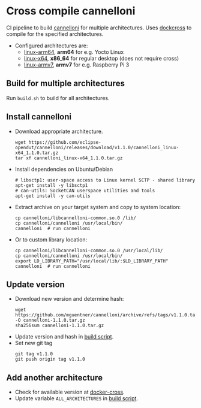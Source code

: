 # Cross compile cannelloni

CI pipeline to build [cannelloni](https://github.com/mguentner/cannelloni) for multiple architectures.
Uses [dockcross](https://github.com/dockcross/dockcross) to compile for the specified architectures.

* Configured architectures are:
  * [linux-arm64](https://hub.docker.com/r/dockcross/linux-arm64), **arm64** for e.g. Yocto Linux
  * [linux-x64](https://hub.docker.com/r/dockcross/linux-x64), **x86_64** for regular desktop (does not require cross)
  * [linux-armv7](https://hub.docker.com/r/dockcross/linux-armv7), **armv7** for e.g. Raspberry Pi 3


## Build for multiple architectures

Run `build.sh` to build for all architectures.

## Install cannelloni

* Download appropriate architecture.
  ```shell
  wget https://github.com/eclipse-opendut/cannelloni/releases/download/v1.1.0/cannelloni_linux-x64_1.1.0.tar.gz
  tar xf cannelloni_linux-x64_1.1.0.tar.gz
  ```
* Install dependencies on Ubuntu/Debian
  ```shell
  # libsctp1: user-space access to Linux kernel SCTP - shared library
  apt-get install -y libsctp1
  # can-utils: SocketCAN userspace utilities and tools
  apt-get install -y can-utils
  ```
* Extract archive on your target system and copy to system location: 
  ```shell
  cp cannelloni/libcannelloni-common.so.0 /lib/
  cp cannelloni/cannelloni /usr/local/bin/
  cannelloni  # run cannelloni
  ```
* Or to custom library location:
  ```shell
  cp cannelloni/libcannelloni-common.so.0 /usr/local/lib/
  cp cannelloni/cannelloni /usr/local/bin/
  export LD_LIBRARY_PATH="/usr/local/lib/:$LD_LIBRARY_PATH"
  cannelloni  # run cannelloni
  ```

## Update version

* Download new version and determine hash:
  ```shell
  wget https://github.com/mguentner/cannelloni/archive/refs/tags/v1.1.0.tar.gz -O cannelloni-1.1.0.tar.gz
  sha256sum cannelloni-1.1.0.tar.gz
  ```
* Update version and hash in [build script](build.py).
* Set new git tag
  ```shell
  git tag v1.1.0
  git push origin tag v1.1.0 
  ```
## Add another architecture

* Check for available version at [docker-cross](https://github.com/dockcross/dockcross).
* Update variable `ALL_ARCHITECTURES` in [build script](build.py).
